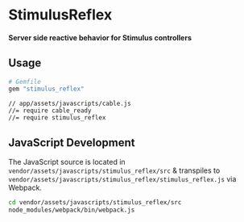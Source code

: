# StimulusReflex

#### Server side reactive behavior for Stimulus controllers

## Usage

```ruby
# Gemfile
gem "stimulus_reflex"
```

```
// app/assets/javascripts/cable.js
//= require cable_ready
//= require stimulus_reflex
```




## JavaScript Development

The JavaScript source is located in `vendor/assets/javascripts/stimulus_reflex/src`
& transpiles to `vendor/assets/javascripts/stimulus_reflex/stimulus_reflex.js` via Webpack.

```sh
cd vendor/assets/javascripts/stimulus_reflex/src
node_modules/webpack/bin/webpack.js
```
